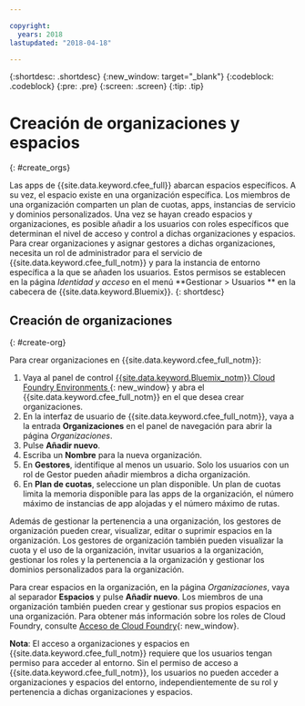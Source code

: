 ```yaml
---

copyright:
  years: 2018
lastupdated: "2018-04-18"

---
```


{:shortdesc: .shortdesc}
{:new_window: target="_blank"}
{:codeblock: .codeblock}
{:pre: .pre}
{:screen: .screen}
{:tip: .tip}

# Creación de organizaciones y espacios
{: #create_orgs}

Las apps de {{site.data.keyword.cfee_full}} abarcan espacios específicos. A su vez, el espacio existe en una organización específica. Los miembros de una organización comparten un plan de cuotas, apps, instancias de servicio y dominios personalizados. Una vez se hayan creado espacios y organizaciones, es posible añadir a los usuarios con roles específicos que determinan el nivel de acceso y control a dichas organizaciones y espacios. Para crear organizaciones y asignar gestores a dichas organizaciones, necesita un rol de administrador para el servicio de {{site.data.keyword.cfee_full_notm}} y para la instancia de entorno específica a la que se añaden los usuarios. Estos permisos se establecen en la página _Identidad y acceso_ en el menú **Gestionar > Usuarios ** en la cabecera de {{site.data.keyword.Bluemix}}.
{: shortdesc}

## Creación de organizaciones
{: #create-org}

Para crear organizaciones en {{site.data.keyword.cfee_full_notm}}:

1. Vaya al panel de control [{{site.data.keyword.Bluemix_notm}} Cloud Foundry Environments ](https://console.bluemix.net/dashboard/cloudfoundry?filter=cf_environments){: new_window} y abra el {{site.data.keyword.cfee_full_notm}} en el que desea crear organizaciones.
2. En la interfaz de usuario de {{site.data.keyword.cfee_full_notm}}, vaya a la entrada **Organizaciones** en el panel de navegación para abrir la página _Organizaciones_.
3. Pulse **Añadir nuevo**.
4. Escriba un **Nombre** para la nueva organización.
5. En **Gestores**, identifique al menos un usuario. Solo los usuarios con un rol de Gestor pueden añadir miembros a dicha organización.
6. En **Plan de cuotas**, seleccione un plan disponible. Un plan de cuotas limita la memoria disponible para las apps de la organización, el número máximo de instancias de app alojadas y el número máximo de rutas.

Además de gestionar la pertenencia a una organización, los gestores de organización pueden crear, visualizar, editar o suprimir espacios en la organización. Los gestores de organización también pueden visualizar la cuota y el uso de la organización, invitar usuarios a la organización, gestionar los roles y la pertenencia a la organización y gestionar los dominios personalizados para la organización.

Para crear espacios en la organización, en la página _Organizaciones_, vaya al separador **Espacios** y pulse **Añadir nuevo**. Los miembros de una organización también pueden crear y gestionar sus propios espacios en una organización. Para obtener más información sobre los roles de Cloud Foundry, consulte [Acceso de Cloud Foundry](https://console.bluemix.net/docs/iam/cfaccess.html#cfroles){: new_window}.

**Nota**: El acceso a organizaciones y espacios en {{site.data.keyword.cfee_full_notm}} requiere que los usuarios tengan permiso para acceder al entorno. Sin el permiso de acceso a {{site.data.keyword.cfee_full_notm}}, los usuarios no pueden acceder a organizaciones y espacios del entorno, independientemente de su rol y pertenencia a dichas organizaciones y espacios.
